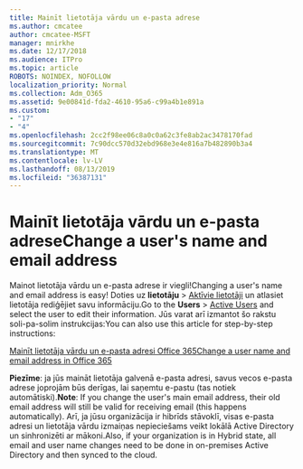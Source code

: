 ```yaml
---
title: Mainīt lietotāja vārdu un e-pasta adrese
ms.author: cmcatee
author: cmcatee-MSFT
manager: mnirkhe
ms.date: 12/17/2018
ms.audience: ITPro
ms.topic: article
ROBOTS: NOINDEX, NOFOLLOW
localization_priority: Normal
ms.collection: Adm_O365
ms.assetid: 9e00841d-fda2-4610-95a6-c99a4b1e891a
ms.custom:
- "17"
- "4"
ms.openlocfilehash: 2cc2f98ee06c8a0c0a62c3fe8ab2ac3478170fad
ms.sourcegitcommit: 7c90dcc570d32ebd968e3e4e816a7b482890b3a4
ms.translationtype: MT
ms.contentlocale: lv-LV
ms.lasthandoff: 08/13/2019
ms.locfileid: "36387131"
---
```

# <a name="change-a-users-name-and-email-address"></a><span data-ttu-id="41212-102">Mainīt lietotāja vārdu un e-pasta adrese</span><span class="sxs-lookup"><span data-stu-id="41212-102">Change a user's name and email address</span></span>

<span data-ttu-id="41212-103">Mainot lietotāja vārdu un e-pasta adrese ir viegli!</span><span class="sxs-lookup"><span data-stu-id="41212-103">Changing a user's name and email address is easy!</span></span> <span data-ttu-id="41212-104">Doties uz **lietotāju** \> [Aktīvie lietotāji](https://go.microsoft.com/fwlink/p/?linkid=834822) un atlasiet lietotāja rediģējiet savu informāciju.</span><span class="sxs-lookup"><span data-stu-id="41212-104">Go to the **Users** \> [Active Users](https://go.microsoft.com/fwlink/p/?linkid=834822) and select the user to edit their information.</span></span> <span data-ttu-id="41212-105">Jūs varat arī izmantot šo rakstu soli-pa-solim instrukcijas:</span><span class="sxs-lookup"><span data-stu-id="41212-105">You can also use this article for step-by-step instructions:</span></span>
  
[<span data-ttu-id="41212-106">Mainīt lietotāja vārdu un e-pasta adresi Office 365</span><span class="sxs-lookup"><span data-stu-id="41212-106">Change a user name and email address in Office 365</span></span>](https://docs.microsoft.com/en-us/office365/admin/add-users/change-a-user-name-and-email-address)
  
 <span data-ttu-id="41212-107">**Piezīme**: ja jūs maināt lietotāja galvenā e-pasta adresi, savus vecos e-pasta adrese joprojām būs derīgas, lai saņemtu e-pastu (tas notiek automātiski).</span><span class="sxs-lookup"><span data-stu-id="41212-107">**Note**: If you change the user's main email address, their old email address will still be valid for receiving email (this happens automatically).</span></span> <span data-ttu-id="41212-108">Arī, ja jūsu organizācija ir hibrīds stāvoklī, visas e-pasta adresi un lietotāja vārdu izmaiņas nepieciešams veikt lokālā Active Directory un sinhronizēti ar mākoni.</span><span class="sxs-lookup"><span data-stu-id="41212-108">Also, if your organization is in Hybrid state, all email and user name changes need to be done in on-premises Active Directory and then synced to the cloud.</span></span>